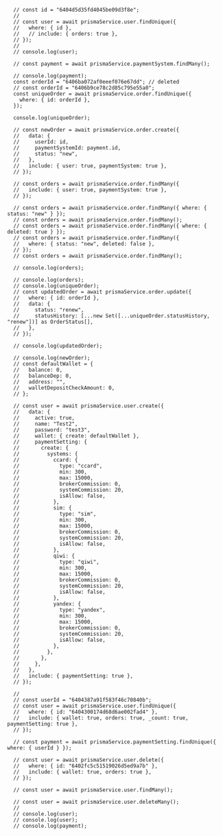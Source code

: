       // const id = "6404d5d35fd4045be09d3f8e";
      //
      // const user = await prismaService.user.findUnique({
      //   where: { id },
      //   // include: { orders: true },
      // });
      //
      // console.log(user);

      // const payment = await prismaService.paymentSystem.findMany();

      // console.log(payment);
      const orderId = "6406ba072af0eeef076e67dd"; // deleted
      // const orderId = "6406b9ce78c2d85c795e55a0";
      const uniqueOrder = await prismaService.order.findUnique({
        where: { id: orderId },
      });

      console.log(uniqueOrder);

      // const newOrder = await prismaService.order.create({
      //   data: {
      //     userId: id,
      //     paymentSystemId: payment.id,
      //     status: "new",
      //   },
      //   include: { user: true, paymentSystem: true },
      // });

      // const orders = await prismaService.order.findMany({
      //   include: { user: true, paymentSystem: true },
      // });

      // const orders = await prismaService.order.findMany({ where: { status: "new" } });
      // const orders = await prismaService.order.findMany();
      // const orders = await prismaService.order.findMany({ where: { deleted: true } });
      // const orders = await prismaService.order.findMany({
      //   where: { status: "new", deleted: false },
      // });
      // const orders = await prismaService.order.findMany();

      // console.log(orders);

      // console.log(orders);
      // console.log(uniqueOrder);
      // const updatedOrder = await prismaService.order.update({
      //   where: { id: orderId },
      //   data: {
      //     status: "renew",
      //     statusHistory: [...new Set([...uniqueOrder.statusHistory, "renew"])] as OrderStatus[],
      //   },
      // });

      // console.log(updatedOrder);

      // console.log(newOrder);
      // const defaultWallet = {
      //   balance: 0,
      //   balanceDep: 0,
      //   address: "",
      //   walletDepositCheckAmount: 0,
      // };

      // const user = await prismaService.user.create({
      //   data: {
      //     active: true,
      //     name: "Test2",
      //     password: "test3",
      //     wallet: { create: defaultWallet },
      //     paymentSetting: {
      //       create: {
      //         systems: {
      //           ccard: {
      //             type: "ccard",
      //             min: 300,
      //             max: 15000,
      //             brokerCommission: 0,
      //             systemCommission: 20,
      //             isAllow: false,
      //           },
      //           sim: {
      //             type: "sim",
      //             min: 300,
      //             max: 15000,
      //             brokerCommission: 0,
      //             systemCommission: 20,
      //             isAllow: false,
      //           },
      //           qiwi: {
      //             type: "qiwi",
      //             min: 300,
      //             max: 15000,
      //             brokerCommission: 0,
      //             systemCommission: 20,
      //             isAllow: false,
      //           },
      //           yandex: {
      //             type: "yandex",
      //             min: 300,
      //             max: 15000,
      //             brokerCommission: 0,
      //             systemCommission: 20,
      //             isAllow: false,
      //           },
      //         },
      //       },
      //     },
      //   },
      //   include: { paymentSetting: true },
      // });

      //
      // const userId = "6404387a91f583f46c70840b";
      // const user = await prismaService.user.findUnique({
      //   where: { id: "6404300174d68d6ae002fad4" },
      //   include: { wallet: true, orders: true, _count: true, paymentSetting: true },
      // });

      // const payment = await prismaService.paymentSetting.findUnique({ where: { userId } });

      // const user = await prismaService.user.delete({
      //   where: { id: "6402fc5c51519026d5ed9a7b" },
      //   include: { wallet: true, orders: true },
      // });

      // const user = await prismaService.user.findMany();

      // const user = await prismaService.user.deleteMany();
      //
      // console.log(user);
      // console.log(user);
      // console.log(payment);
